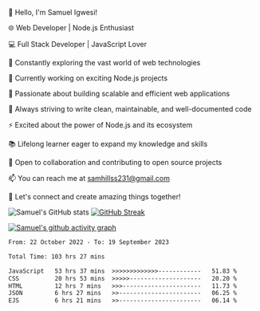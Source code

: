 👋 Hello, I'm Samuel Igwesi!

🌐 Web Developer | Node.js Enthusiast

💻 Full Stack Developer | JavaScript Lover

🚀 Constantly exploring the vast world of web technologies

🔭 Currently working on exciting Node.js projects

🌱 Passionate about building scalable and efficient web applications

🎯 Always striving to write clean, maintainable, and well-documented code

⚡️ Excited about the power of Node.js and its ecosystem

📚 Lifelong learner eager to expand my knowledge and skills

🤝 Open to collaboration and contributing to open source projects

📫 You can reach me at samhillss231@gmail.com

🌟 Let's connect and create amazing things together!



![Samuel's GitHub stats](https://github-readme-stats.vercel.app/api?username=SamuelIgwesi&show_icons=true&theme=radical)
[![GitHub Streak](https://streak-stats.demolab.com/?user=SamuelIgwesi)](https://git.io/streak-stats)

[![Samuel's github activity graph](https://github-readme-activity-graph.vercel.app/graph?username=SamuelIgwesi&theme=dracula)](https://github.com/SamuelIgwesi/github-readme-activity-graph)

<!--START_SECTION:waka-->

```txt
From: 22 October 2022 - To: 19 September 2023

Total Time: 103 hrs 27 mins

JavaScript   53 hrs 37 mins  >>>>>>>>>>>>>------------   51.83 %
CSS          20 hrs 53 mins  >>>>>--------------------   20.20 %
HTML         12 hrs 7 mins   >>>----------------------   11.73 %
JSON         6 hrs 27 mins   >>-----------------------   06.25 %
EJS          6 hrs 21 mins   >>-----------------------   06.14 %
```

<!--END_SECTION:waka-->
